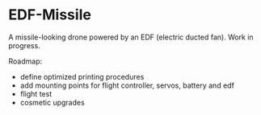 # EDF-Missile
A missile-looking drone powered by an EDF (electric ducted fan). Work in progress.

Roadmap:
- define optimized printing procedures
- add mounting points for flight controller, servos, battery and edf
- flight test
- cosmetic upgrades
